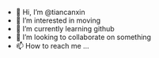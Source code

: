 - 👋 Hi, I’m @tiancanxin
- 👀 I’m interested in moving
- 🌱 I’m currently learning github  
- 💞️ I’m looking to collaborate on something
- 📫 How to reach me ...

<!---
tiancanxin/tiancanxin is a ✨ special ✨ repository because its `README.md` (this file) appears on your GitHub profile.
You can click the Preview link to take a look at your changes.
--->
